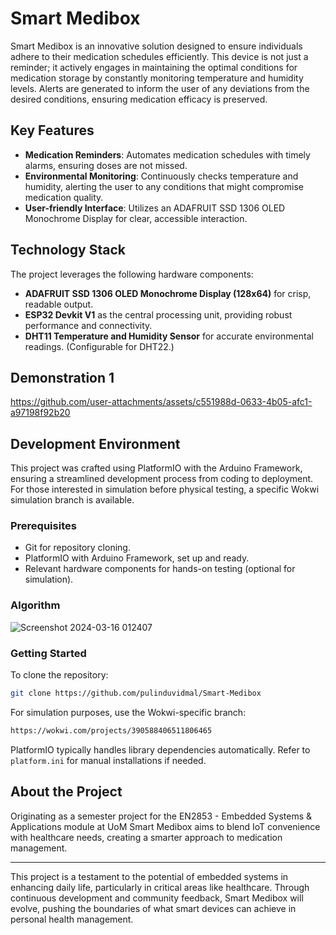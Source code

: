# Smart Medibox

Smart Medibox is an innovative solution designed to ensure individuals adhere to their medication schedules efficiently. This device is not just a reminder; it actively engages in maintaining the optimal conditions for medication storage by constantly monitoring temperature and humidity levels. Alerts are generated to inform the user of any deviations from the desired conditions, ensuring medication efficacy is preserved.

## Key Features

- **Medication Reminders**: Automates medication schedules with timely alarms, ensuring doses are not missed.
- **Environmental Monitoring**: Continuously checks temperature and humidity, alerting the user to any conditions that might compromise medication quality.
- **User-friendly Interface**: Utilizes an ADAFRUIT SSD 1306 OLED Monochrome Display for clear, accessible interaction.

## Technology Stack

The project leverages the following hardware components:

- **ADAFRUIT SSD 1306 OLED Monochrome Display (128x64)** for crisp, readable output.
- **ESP32 Devkit V1** as the central processing unit, providing robust performance and connectivity.
- **DHT11 Temperature and Humidity Sensor** for accurate environmental readings. (Configurable for DHT22.)
  
## Demonstration 1

https://github.com/user-attachments/assets/c551988d-0633-4b05-afc1-a97198f92b20

## Development Environment

This project was crafted using PlatformIO with the Arduino Framework, ensuring a streamlined development process from coding to deployment. For those interested in simulation before physical testing, a specific Wokwi simulation branch is available.

### Prerequisites

- Git for repository cloning.
- PlatformIO with Arduino Framework, set up and ready.
- Relevant hardware components for hands-on testing (optional for simulation).

### Algorithm
![Screenshot 2024-03-16 012407](https://github.com/pulinduvidmal/Smart-Medibox/assets/107745680/40df86ac-7b8b-4aec-b0e3-804ca2471bba)


### Getting Started

To clone the repository:

```bash
git clone https://github.com/pulinduvidmal/Smart-Medibox
```

For simulation purposes, use the Wokwi-specific branch:

```bash
https://wokwi.com/projects/390588406511806465
```

PlatformIO typically handles library dependencies automatically. Refer to `platform.ini` for manual installations if needed.

## About the Project

Originating as a semester project for the EN2853 - Embedded Systems & Applications module at UoM Smart Medibox aims to blend IoT convenience with healthcare needs, creating a smarter approach to medication management.

---

This project is a testament to the potential of embedded systems in enhancing daily life, particularly in critical areas like healthcare. Through continuous development and community feedback, Smart Medibox will evolve, pushing the boundaries of what smart devices can achieve in personal health management.
